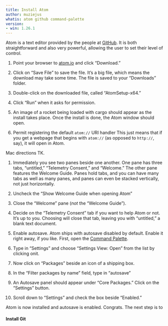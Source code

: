 ```yaml
---
title: Install Atom
author: muziejus
whatis: atom github command-palette
version:
- win: 1.26.1
---
```


Atom is a text editor provided by the people at [GitHub](/whatis/github). It is both straightforward and also very powerful, allowing the user to set their level of control.

<div class="pc">
<div class="win">

1. Point your browser to [atom.io](https://atom.io) and click “Download.” 

1. Click on “Save File” to save the file. It’s a big file, which means the
   download may take some time. The file is saved to your “Downloads” folder.

1. Double-click on the downloaded file, called “AtomSetup-x64.”

1. Click “Run” when it asks for permission.

1. An image of a rocket being loaded with cargo should appear as the install
   takes place. Once the install is done, the Atom window should open.

1. Permit registering the default `atom://` URI handler This just means that
   if you get a webpage that begins with `atom://` (as opposed to `http://`,
   say), it will open in Atom.

</div>
<div class="mac">

  Mac directions TK.

</div>

1. Immediately you see two panes beside one another. One pane has three tabs,
   “untitled,” “Telemetry Consent,” and “Welcome.” The other pane features the
   Welcome Guide. Panes hold tabs, and you can have many tabs as well as many
   panes, and panes can even be stacked vertically, not just horizontally.

1. Uncheck the “Show Welcome Guide when opening Atom”

1. Close the “Welcome” pane (*not* the “Welcome Guide”).

1. Decide on the “Telemetry Consent” tab if you want to help Atom or not. It’s
   up to you. Choosing will close that tab, leaving you with “untitled,” a
   blank text document. 

1. Enable autosave. Atom ships with autosave disabled by default. Enable it
   right away, if you like. First, open the [Command
   Palette](/whatis/command-palette).

1. Type in “Settings” and choose “Settings View: Open” from the list by
   clicking onit.

1. Now click on “Packages” beside an icon of a shipping box.

1. In the “Filter packages by name” field, type in “autosave”

1. An Autosave panel should appear under “Core Packages.” Click on the
   “Settings” button.

1. Scroll down to “Settings” and check the box beside “Enabled.”

Atom is now installed and autosave is enabled. Congrats. The next step is to

#### Install Git

</div>
